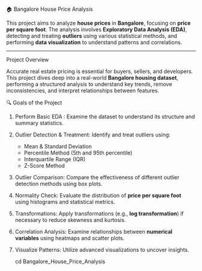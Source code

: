 🏠 Bangalore House Price Analysis

This project aims to analyze **house prices** in **Bangalore**, focusing on **price per square foot**. The analysis involves **Exploratory Data Analysis (EDA)**, detecting and treating **outliers** using various statistical methods, and performing **data visualization** to understand patterns and correlations.

---

Project Overview

Accurate real estate pricing is essential for buyers, sellers, and developers. This project dives deep into a real-world **Bangalore housing dataset**, performing a structured analysis to understand key trends, remove inconsistencies, and interpret relationships between features.

🔍 Goals of the Project
1. Perform Basic EDA : Examine the dataset to understand its structure and summary statistics.
2. Outlier Detection & Treatment: Identify and treat outliers using:
   - Mean & Standard Deviation
   - Percentile Method (5th and 95th percentile)
   - Interquartile Range (IQR)
   - Z-Score Method
3. Outlier Comparison: Compare the effectiveness of different outlier detection methods using box plots.
4. Normality Check: Evaluate the distribution of **price per square foot** using histograms and statistical metrics.
5. Transformations: Apply transformations (e.g., **log transformation**) if necessary to reduce skewness and kurtosis.
6. Correlation Analysis: Examine relationships between **numerical variables** using heatmaps and scatter plots.
7. Visualize Patterns: Utilize advanced visualizations to uncover insights.


   cd Bangalore_House_Price_Analysis
